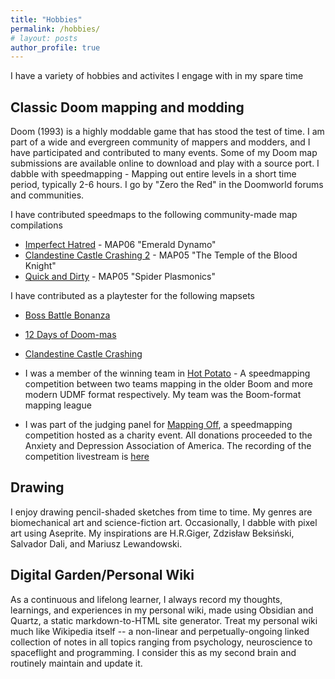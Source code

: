 ```yaml
---
title: "Hobbies"
permalink: /hobbies/
# layout: posts
author_profile: true
---
```


I have a variety of hobbies and activites I engage with in my spare time

## Classic Doom mapping and modding
Doom (1993) is a highly moddable game that has stood the test of time. I am part of a wide and evergreen community of mappers and modders, and I have participated and contributed to many events. Some of my Doom map submissions are available online to download and play with a source port. I dabble with speedmapping - Mapping out entire levels in a short time period, typically 2-6 hours. I go by "Zero the Red" in the Doomworld forums and communities.

I have contributed speedmaps to the following community-made map compilations
* [Imperfect Hatred](https://www.doomworld.com/idgames/levels/doom2/Ports/megawads/imphate-v4) - MAP06 "Emerald Dynamo"
* [Clandestine Castle Crashing 2](https://www.doomworld.com/vb/thread/134337) - MAP05 "The Temple of the Blood Knight"
* [Quick and Dirty](https://www.doomworld.com/idgames/levels/doom2/Ports/megawads/puss30_qnd) - MAP05 "Spider Plasmonics"

I have contributed as a playtester for the following mapsets
* [Boss Battle Bonanza](https://www.doomworld.com/idgames/levels/doom2/Ports/a-c/bbb-v6)
* [12 Days of Doom-mas](https://www.doomworld.com/idgames/themes/xmas/12days-v4)
* [Clandestine Castle Crashing](https://www.doomworld.com/idgames/levels/doom2/Ports/megawads/puss5-ccc)

* I was a member of the winning team in [Hot Potato](https://www.doomworld.com/forum/topic/119076-hot-potato-team-mapping-event-boom-leage-wad-out-now/) - A speedmapping competition between two teams mapping in the older Boom and more modern UDMF format respectively. My team was the Boom-format mapping league
* I was part of the judging panel for [Mapping Off](https://www.doomworld.com/forum/topic/134491-live-charity-stream-myolden-vs-bluepineapple72-mapping-off-live-on-television/), a speedmapping competition hosted as a charity event. All donations proceeded to the Anxiety and Depression Association of America. The recording of the competition livestream is [here](https://www.youtube.com/watch?v=AcNCPuaTLU8)

## Drawing 
I enjoy drawing pencil-shaded sketches from time to time. My genres are biomechanical art and science-fiction art. Occasionally, I dabble with pixel art using Aseprite. My inspirations are H.R.Giger, Zdzisław Beksiński, Salvador Dali, and Mariusz Lewandowski.

## Digital Garden/Personal Wiki
As a continuous and lifelong learner, I always record my thoughts, learnings, and experiences in my personal wiki, made using Obsidian and Quartz, a static markdown-to-HTML site generator. Treat my personal wiki much like Wikipedia itself -- a non-linear and perpetually-ongoing linked collection of notes in all topics ranging from psychology, neuroscience to spaceflight and programming. I consider this as my second brain and routinely maintain and update it.
